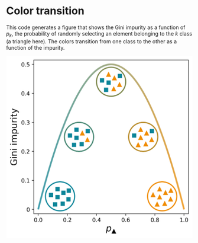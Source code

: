 # Color transition
This code generates a figure that shows the Gini impurity as a function of $p_k$, the probability of randomly selecting an element belonging to the $k$ class (a triangle here). The colors transition from one class to the other as a function of the impurity.

![](gini_impurity.png)
